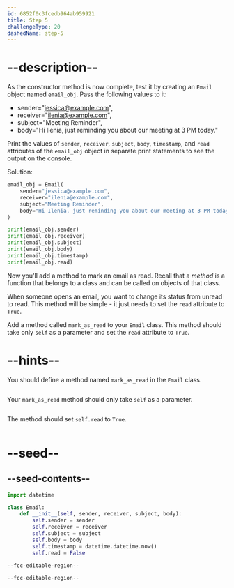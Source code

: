 ```yaml
---
id: 6852f0c3fcedb964ab959921
title: Step 5
challengeType: 20
dashedName: step-5
---
```


# --description--

<!-- add new step -->

As the constructor method is now complete, test it by creating an `Email` object named `email_obj`. Pass the following values to it:

- sender="jessica@example.com",
- receiver="ilenia@example.com",
- subject="Meeting Reminder",
- body="Hi Ilenia, just reminding you about our meeting at 3 PM today."

Print the values of `sender`, `receiver`, `subject`, `body`, `timestamp`, and `read` attributes of the `email_obj` object in separate print statements to see the output on the console.



Solution:

```py
email_obj = Email(
    sender="jessica@example.com",
    receiver="ilenia@example.com",
    subject="Meeting Reminder",
    body="Hi Ilenia, just reminding you about our meeting at 3 PM today."
)

print(email_obj.sender)
print(email_obj.receiver)
print(email_obj.subject)
print(email_obj.body)
print(email_obj.timestamp)
print(email_obj.read)
```


<!-- end -->

Now you'll add a method to mark an email as read. Recall that a *method* is a function that belongs to a class and can be called on objects of that class.

When someone opens an email, you want to change its status from unread to read. This method will be simple - it just needs to set the `read` attribute to `True`.

Add a method called `mark_as_read` to your `Email` class. This method should take only `self` as a parameter and set the `read` attribute to `True`.

# --hints--

You should define a method named `mark_as_read` in the `Email` class.

```js

```

Your `mark_as_read` method should only take `self` as a parameter.

```js

```

The method should set `self.read` to `True`.

```js

```

# --seed--

## --seed-contents--

```py
import datetime

class Email:
    def __init__(self, sender, receiver, subject, body):
        self.sender = sender
        self.receiver = receiver
        self.subject = subject
        self.body = body
        self.timestamp = datetime.datetime.now()
        self.read = False

--fcc-editable-region--

--fcc-editable-region--
```
